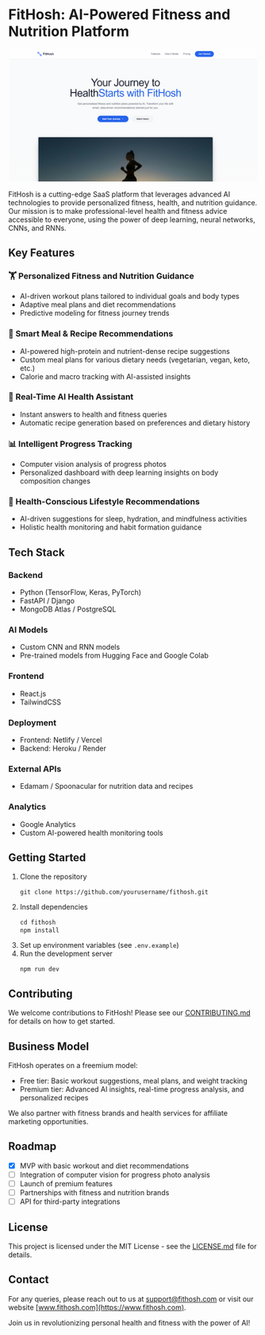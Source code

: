 # FitHosh: AI-Powered Fitness and Nutrition Platform

<p align="center">
  <img src="public/Fithosh.png" alt="FitHosh Logo" width="500"/>
</p>

FitHosh is a cutting-edge SaaS platform that leverages advanced AI technologies to provide personalized fitness, health, and nutrition guidance. Our mission is to make professional-level health and fitness advice accessible to everyone, using the power of deep learning, neural networks, CNNs, and RNNs.

## Key Features

### 🏋️ Personalized Fitness and Nutrition Guidance
- AI-driven workout plans tailored to individual goals and body types
- Adaptive meal plans and diet recommendations
- Predictive modeling for fitness journey trends

### 🥗 Smart Meal & Recipe Recommendations
- AI-powered high-protein and nutrient-dense recipe suggestions
- Custom meal plans for various dietary needs (vegetarian, vegan, keto, etc.)
- Calorie and macro tracking with AI-assisted insights

### 💬 Real-Time AI Health Assistant
- Instant answers to health and fitness queries
- Automatic recipe generation based on preferences and dietary history

### 📊 Intelligent Progress Tracking
- Computer vision analysis of progress photos
- Personalized dashboard with deep learning insights on body composition changes

### 🧘 Health-Conscious Lifestyle Recommendations
- AI-driven suggestions for sleep, hydration, and mindfulness activities
- Holistic health monitoring and habit formation guidance

## Tech Stack

### Backend
- Python (TensorFlow, Keras, PyTorch)
- FastAPI / Django
- MongoDB Atlas / PostgreSQL

### AI Models
- Custom CNN and RNN models
- Pre-trained models from Hugging Face and Google Colab

### Frontend
- React.js
- TailwindCSS

### Deployment
- Frontend: Netlify / Vercel
- Backend: Heroku / Render

### External APIs
- Edamam / Spoonacular for nutrition data and recipes

### Analytics
- Google Analytics
- Custom AI-powered health monitoring tools

## Getting Started

1. Clone the repository
   ```
   git clone https://github.com/yourusername/fithosh.git
   ```
2. Install dependencies
   ```
   cd fithosh
   npm install
   ```
3. Set up environment variables (see `.env.example`)
4. Run the development server
   ```
   npm run dev
   ```

## Contributing

We welcome contributions to FitHosh! Please see our [CONTRIBUTING.md](CONTRIBUTING.md) for details on how to get started.

## Business Model

FitHosh operates on a freemium model:
- Free tier: Basic workout suggestions, meal plans, and weight tracking
- Premium tier: Advanced AI insights, real-time progress analysis, and personalized recipes

We also partner with fitness brands and health services for affiliate marketing opportunities.

## Roadmap

- [x] MVP with basic workout and diet recommendations
- [ ] Integration of computer vision for progress photo analysis
- [ ] Launch of premium features
- [ ] Partnerships with fitness and nutrition brands
- [ ] API for third-party integrations

## License

This project is licensed under the MIT License - see the [LICENSE.md](LICENSE.md) file for details.

## Contact

For any queries, please reach out to us at support@fithosh.com or visit our website [www.fithosh.com](https://www.fithosh.com).

Join us in revolutionizing personal health and fitness with the power of AI!
